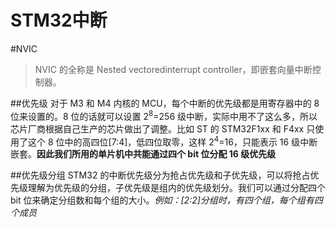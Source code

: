 <span id="hidden-autonumber"></span>

<h1 class="article-title">STM32中断</h1>

#NVIC

> NVIC 的全称是 Nested vectoredinterrupt controller，即嵌套向量中断控制器。

##优先级
对于 M3 和 M4 内核的 MCU，每个中断的优先级都是用寄存器中的 8 位来设置的。8 位的话就可以设置 2<sup>8</sup>=256 级中断，实际中用不了这么多，所以芯片厂商根据自己生产的芯片做出了调整。比如 ST 的 STM32F1xx 和 F4xx 只使用了这个 8 位中的高四位[7:4]，低四位取零，这样 2<sup>4</sup>=16，只能表示 16 级中断嵌套。**因此我们所用的单片机中共能通过四个 bit 位分配 16 级优先级**

##优先级分组
STM32 的中断优先级分为抢占优先级和子优先级，可以将抢占优先级理解为优先级的分组，子优先级是组内的优先级划分。我们可以通过分配四个 bit 位来确定分组数和每个组的大小。_例如：[2:2]分组时，有四个组，每个组有四个成员_